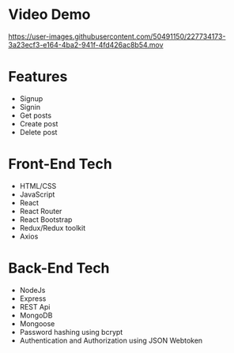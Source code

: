 # Video Demo

https://user-images.githubusercontent.com/50491150/227734173-3a23ecf3-e164-4ba2-941f-4fd426ac8b54.mov

<h1>Features</h1>
<ul>
<li>Signup</li>
<li>Signin</li>
<li>Get posts</li>
<li>Create post</li>
<li>Delete post</li>
</ul>

<h1>Front-End Tech</h1>
<ul>
<li>HTML/CSS</li>
<li>JavaScript</li>
<li>React</li>
<li>React Router</li>
<li>React Bootstrap</li>
<li>Redux/Redux toolkit</li>
<li>Axios</li>
</ul>

<h1>Back-End Tech</h1>
<ul>
<li>NodeJs</li>
<li>Express</li>
<li>REST Api</li>
<li>MongoDB</li>
<li>Mongoose</li>
<li>Password hashing using bcrypt</li>
<li>Authentication and Authorization using JSON Webtoken</li>
</ul>
